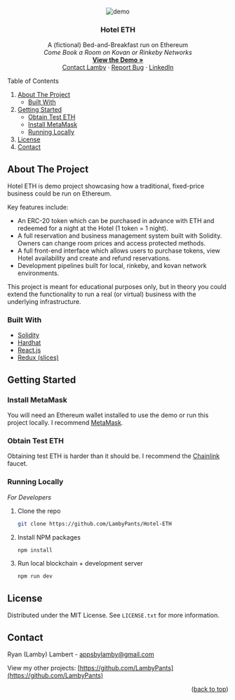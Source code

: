 <div id="top"></div>
<br />
<div align="center">
<img src="http://g.recordit.co/Aa12Arj02f.gif" alt="demo"/>

  <h3 align="center">Hotel ETH</h3>

  <p align="center">
    A (fictional) Bed-and-Breakfast run on Ethereum
    <br />
     <em>Come Book a Room on Kovan or Rinkeby Networks</em>
     <br />
    <a href="https://github.com/othneildrew/Best-README-Template"><strong>View the Demo »</strong></a>
    <br />
    <a  title="contact developer" href="mailto:appsbylamby@gmail.com">Contact Lamby</a>
    ·
    <a href="https://github.com/LambyPants/Hotel-ETH/issues">Report Bug</a>
    ·
    <a href="https://www.linkedin.com/in/ryan-lambert-58202596/"">LinkedIn</a>
  </p>
</div>

<!-- TABLE OF CONTENTS -->
  <summary>Table of Contents</summary>
  <ol>
    <li>
      <a href="#about-the-project">About The Project</a>
      <ul>
        <li><a href="#built-with">Built With</a></li>
      </ul>
    </li>
    <li>
      <a href="#getting-started">Getting Started</a>
      <ul>
        <li><a href="#obtain-test-ETH">Obtain Test ETH</a></li>
        <li><a href="#install-metamask">Install MetaMask</a></li>
        <li><a href="#running-locally">Running Locally</a></li>
      </ul>
    </li>
    <li><a href="#license">License</a></li>
    <li><a href="#contact">Contact</a></li>
  </ol>

<!-- ABOUT THE PROJECT -->

## About The Project

Hotel ETH is demo project showcasing how a traditional, fixed-price business could be run on Ethereum.

Key features include:

- An ERC-20 token which can be purchased in advance with ETH and redeemed for a night at the Hotel (1 token = 1 night).
- A full reservation and business management system built with Solidity. Owners can change room prices and access protected methods.
- A full front-end interface which allows users to purchase tokens, view Hotel availability and create and refund reservations.
- Development pipelines built for local, rinkeby, and kovan network environments.

This project is meant for educational purposes only, but in theory you could extend the functionality to run a real (or virtual) business with the underlying infrastructure.

### Built With

- [Solidity](https://docs.soliditylang.org/en/v0.8.11/)
- [Hardhat](https://hardhat.org/getting-started/)
- [React.js](https://reactjs.org/)
- [Redux (slices)](https://redux-toolkit.js.org/api/createslice)

## Getting Started

### Install MetaMask

You will need an Ethereum wallet installed to use the demo or run this project locally. I recommend [MetaMask](https://metamask.io/).

### Obtain Test ETH

Obtaining test ETH is harder than it should be. I recommend the [Chainlink](https://faucets.chain.link/) faucet.

### Running Locally

_For Developers_

1. Clone the repo
   ```sh
   git clone https://github.com/LambyPants/Hotel-ETH
   ```
2. Install NPM packages
   ```sh
   npm install
   ```
3. Run local blockchain + development server
   ```sh
   npm run dev
   ```

<!-- LICENSE -->

## License

Distributed under the MIT License. See `LICENSE.txt` for more information.

<!-- CONTACT -->

## Contact

Ryan (Lamby) Lambert - appsbylamby@gmail.com

View my other projects: [https://github.com/LambyPants](https://github.com/LambyPants)

<p align="right">(<a href="#top">back to top</a>)</p>

